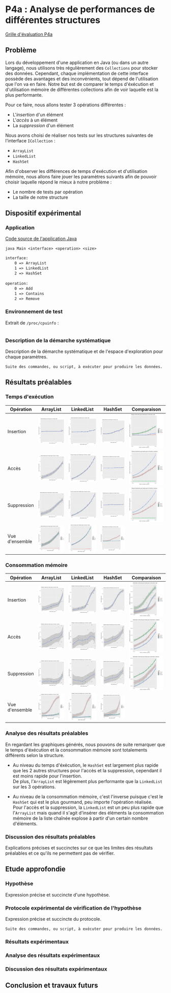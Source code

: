 # P4a : Analyse de performances de différentes structures

[Grille d'évaluation P4a](https://docs.google.com/spreadsheets/d/1Ki0FJpb8fR_yDCS4hYwoEPKs_Ap4UxTZ5MOpkdj0GVU/edit#gid=0)

## Problème

Lors du développement d'une application en Java (ou dans un autre langage), nous utilisons très régulièrement des `Collections` pour stocker des données. Cependant, chaque implémentation de cette interface possède des avantages et des inconvénients, tout dépend de l'utilisation que l'on va en faire.
Notre but est de comparer le temps d'éxécution et d'utilisation mémoire de différentes collections afin de voir laquelle est la plus performante.

Pour ce faire, nous allons tester 3 opérations différentes :
- L'*insertion* d'un élément
- L'*accès* à un élément
- La *suppression* d'un élément

Nous avons choisi de réaliser nos tests sur les structures suivantes de l'interface `ICollection` :
- `ArrayList`
- `LinkedList`
- `HashSet`

Afin d'observer les différences de temps d'exécution et d'utilisation mémoire, nous allons faire jouer les paramètres suivants afin
de pouvoir choisir laquelle répond le mieux à notre problème :
- Le nombre de tests par opération
- La taille de notre structure

## Dispositif expérimental

### Application

[Code source de l'application Java](chemin)

```
java Main <interface> <operation> <size>
```
```
interface:
    0 => ArrayList
    1 => LinkedList
    2 => HashSet

operation:
    0 => Add
    1 => Contains
    2 => Remove
 ```

### Environnement de test

Extrait de `/proc/cpuinfo` :
```
```

### Description de la démarche systématique

Description de la démarche systématique et de l'espace d'exploration pour chaque paramètres.

```
Suite des commandes, ou script, à exécuter pour produire les données.
```

## Résultats préalables

### Temps d'exécution

| Opération            | ArrayList                 | LinkedList                | HashSet                   | Comparaison               |
|----------------------|---------------------------|---------------------------|---------------------------|---------------------------|
| Insertion            | ![plot](plots/ExecTime_ArrayList_add_.jpg) | ![plot](plots/ExecTime_LinkedList_add_.jpg) | ![plot](plots/ExecTime_HashSet_add_.jpg) | ![plot](plots/ExecTime_toutes_add_.jpg) |
| Accès                | ![plot](plots/ExecTime_ArrayList_contains_.jpg) | ![plot](plots/ExecTime_LinkedList_contains_.jpg) | ![plot](plots/ExecTime_HashSet_contains_.jpg) | ![plot](plots/ExecTime_toutes_contains_.jpg) |
| Suppression          | ![plot](plots/ExecTime_ArrayList_remove_.jpg) | ![plot](plots/ExecTime_LinkedList_remove_.jpg) | ![plot](plots/ExecTime_HashSet_remove_.jpg) | ![plot](plots/ExecTime_toutes_remove_.jpg) |
| Vue d'ensemble       | ![plot](plots/ExecTime_ArrayList_tous_.jpg) | ![plot](plots/ExecTime_LinkedList_tous_.jpg) | ![plot](plots/ExecTime_HashSet_tous_.jpg) |                          |

### Consommation mémoire

| Opération            | ArrayList                 | LinkedList                | HashSet                   | Comparaison               |
|----------------------|---------------------------|---------------------------|---------------------------|---------------------------|
| Insertion            | ![plot](plots/MemoryUsage_ArrayList_add_.jpg) | ![plot](plots/MemoryUsage_LinkedList_add_.jpg) | ![plot](plots/MemoryUsage_HashSet_add_.jpg) | ![plot](plots/MemoryUsage_toutes_add_.jpg) |
| Accès                | ![plot](plots/MemoryUsage_ArrayList_contains_.jpg) | ![plot](plots/MemoryUsage_LinkedList_contains_.jpg) | ![plot](plots/MemoryUsage_HashSet_contains_.jpg) | ![plot](plots/MemoryUsage_toutes_contains_.jpg) |
| Suppression          | ![plot](plots/MemoryUsage_ArrayList_remove_.jpg) | ![plot](plots/MemoryUsage_LinkedList_remove_.jpg) | ![plot](plots/MemoryUsage_HashSet_remove_.jpg) | ![plot](plots/MemoryUsage_toutes_remove_.jpg) |
| Vue d'ensemble       | ![plot](plots/MemoryUsage_HashSet_tous_.jpg) | ![plot](plots/MemoryUsage_LinkedList_tous_.jpg) | ![plot](plots/MemoryUsage_ArrayList_tous_.jpg) |                          |

### Analyse des résultats préalables

En regardant les graphiques générés, nous pouvons de suite remarquer que le temps d'éxécution et la consommation mémoire sont totalements différents selon la structure.

- Au niveau du temps d'éxécution, le `HashSet` est largement plus rapide que les 2 autres structures pour l'accès et la suppression, cependant il est moins rapide pour l'insertion. <br/>
De plus, l'`ArrayList` est légèrement plus performante que la `LinkedList` sur les 3 opérations.

- Au niveau de la consommation mémoire, c'est l'inverse puisque c'est le `HashSet` qui est le plus gourmand, peu importe l'opération réalisée.<br/>
Pour l'accès et la suppression, la `LinkedList` est un peu plus rapide que l'`ArrayList` mais quand il s'agit d'insérer des éléments la consommation mémoire de la liste chaînée explose à partir d'un certain nombre d'éléments.

### Discussion des résultats préalables

Explications précises et succinctes sur ce que les limites des résultats
préalables et ce qu'ils ne permettent pas de vérifier.

## Etude approfondie

### Hypothèse

Expression précise et succincte d'une hypothèse.

### Protocole expérimental de vérification de l'hypothèse

Expression précise et succincte du protocole.

```
Suite des commandes, ou script, à exécuter pour produire les données.
```

### Résultats expérimentaux

### Analyse des résultats expérimentaux

### Discussion des résultats expérimentaux

## Conclusion et travaux futurs
